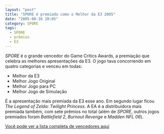 ```yaml
---
layout: "post"
title: "SPORE é premiado como o Melhor da E3 2005"
date: "2005-08-16 20:05"
category: SPORE
tags:
  - SPORE
  - prêmios
  - E3
---
```


_SPORE_ é o grande vencedor do Game Critics Awards, a premiação que celebra as melhores apresentações da E3. O jogo tava concorrendo em quatro categorias e venceu em todas:

- Melhor da E3
- Melhor Jogo Original
- Melhor Jogo para PC
- Melhor Jogo de Simulação

É a apresentação mais premiada da E3 esse ano. Em segundo lugar ficou _The Legend of Zelda: Twilight Princess_. A EA é a distribuidora mais premiada também, com sete prêmios no total (além de _SPORE_, outros jogos premiados foram _Battlefield 2_, _Burnout Revenge_ e _Madden NFL 06_).

[Você pode ver a lista completa de vencedores aqui](http://www.gamecriticsawards.com/2005winners.html)
